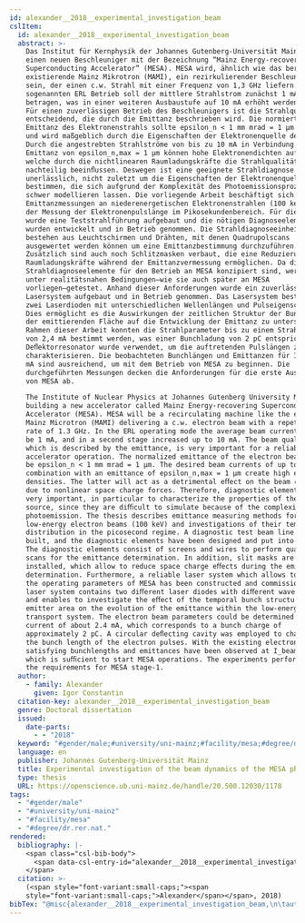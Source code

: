 ```yaml
---
id: alexander__2018__experimental_investigation_beam
cslItem:
  id: alexander__2018__experimental_investigation_beam
  abstract: >-
    Das Institut für Kernphysik der Johannes Gutenberg-Universität Mainz baut
    einen neuen Beschleuniger mit der Bezeichnung “Mainz Energy-recovering
    Superconducting Accelerator” (MESA). MESA wird, ähnlich wie das bereits
    existierende Mainz Mikrotron (MAMI), ein rezirkulierender Beschleuniger
    sein, der einen c.w. Strahl mit einer Frequenz von 1,3 GHz liefern wird. Im
    sogenannten ERL Betrieb soll der mittlere Strahlstrom zunächst 1 mA
    betragen, was in einer weiteren Ausbaustufe auf 10 mA erhöht werden wird.
    Für einen zuverlässigen Betrieb des Beschleunigers ist die Strahlqualität
    entscheidend, die durch die Emittanz beschrieben wird. Die normierte
    Emittanz des Elektronenstrahls sollte epsilon_n < 1 mm mrad = 1 µm betragen
    und wird maßgeblich durch die Eigenschaften der Elektronenquelle deﬁniert.
    Durch die angestrebten Strahlströme von bis zu 10 mA in Verbindung mit einer
    Emittanz von epsilon_n,max = 1 µm können hohe Elektronendichten auftreten,
    welche durch die nichtlinearen Raumladungskräfte die Strahlqualität
    nachteilig beeinﬂussen. Deswegen ist eine geeignete Strahldiagnose
    unerlässlich, nicht zuletzt um die Eigenschaften der Elektronenquelle zu
    bestimmen, die sich aufgrund der Komplexität des Photoemissionsprozesses nur
    schwer modellieren lassen. Die vorliegende Arbeit beschäftigt sich mit
    Emittanzmessungen an niederenergetischen Elektronenstrahlen (100 keV) sowie
    der Messung der Elektronenpulslänge im Pikosekundenbereich. Für diesen Zweck
    wurde eine Teststrahlführung aufgebaut und die nötigen Diagnoseelemente
    wurden entwickelt und in Betrieb genommen. Die Strahldiagnoseeinheiten
    bestehen aus Leuchtschirmen und Drähten, mit denen Quadrupolscans
    ausgewertet werden können um eine Emittanzbestimmung durchzuführen.
    Zusätzlich sind auch noch Schlitzmasken verbaut, die eine Reduzierung der
    Raumladungskräfte während der Emittanzvermessung ermöglichen. Da die
    Strahldiagnoseelemente für den Betrieb an MESA konzipiert sind, werden diese
    unter realitätsnahen Bedingungen—wie sie auch später an MESA
    vorliegen—getestet. Anhand dieser Anforderungen wurde ein zuverlässiges
    Lasersystem aufgebaut und in Betrieb genommen. Das Lasersystem besteht aus
    zwei Laserdioden mit unterschiedlichen Wellenlängen und Pulseigenschaften.
    Dies ermöglicht es die Auswirkungen der zeitlichen Struktur der Bunche sowie
    der emittierenden Fläche auf die Entwicklung der Emittanz zu untersuchen. Im
    Rahmen dieser Arbeit konnten die Strahlparameter bis zu einem Strahlstrom
    von 2,4 mA bestimmt werden, was einer Bunchladung von 2 pC entspricht. Ein
    Deﬂektorresonator wurde verwendet, um die auftretenden Pulslängen zu
    charakterisieren. Die beobachteten Bunchlängen und Emittanzen für I_beam ≤ 1
    mA sind ausreichend, um mit dem Betrieb von MESA zu beginnen. Die
    durchgeführten Messungen decken die Anforderungen für die erste Ausbaustufe
    von MESA ab.

    The Institute of Nuclear Physics at Johannes Gutenberg University Mainz is
    building a new accelerator called Mainz Energy-recovering Superconducting
    Accelerator (MESA). MESA will be a recirculating machine like the existing
    Mainz Microtron (MAMI) delivering a c.w. electron beam with a repetition
    rate of 1.3 GHz. In the ERL operating mode the average beam current should
    be 1 mA, and in a second stage increased up to 10 mA. The beam quality,
    which is described by the emittance, is very important for a reliable
    accelerator operation. The normalized emittance of the electron beam should
    be epsilon_n < 1 mm mrad = 1 µm. The desired beam currents of up to 10 mA in
    combination with an emittance of epsilon_n,max = 1 µm create high electron
    densities. The latter will act as a detrimental eﬀect on the beam quality
    due to nonlinear space charge forces. Therefore, diagnostic elements are
    very important, in particular to characterize the properties of the electron
    source, since they are diﬃcult to simulate because of the complexity of
    photoemission. The thesis describes emittance measuring methods for
    low-energy electron beams (100 keV) and investigations of their temporal
    distribution in the picosecond regime. A diagnostic test beam line has been
    built, and the diagnostic elements have been designed and put into action.
    The diagnostic elements consist of screens and wires to perform quadrupole
    scans for the emittance determination. In addition, slit masks are
    installed, which allow to reduce space charge eﬀects during the emittance
    determination. Furthermore, a reliable laser system which allows to simulate
    the operating parameters of MESA has been constructed and commissioned. The
    laser system contains two diﬀerent laser diodes with diﬀerent wavelengths
    and enables to investigate the eﬀect of the temporal bunch structure and the
    emitter area on the evolution of the emittance within the low-energy beam
    transport system. The electron beam parameters could be determined up to a
    current of about 2.4 mA, which corresponds to a bunch charge of
    approximately 2 pC. A circular deﬂecting cavity was employed to characterize
    the bunch length of the electron pulses. With the existing electron source
    satisfying bunchlengths and emittances have been observed at I_beam ≤ 1 mA,
    which is suﬃcient to start MESA operations. The experiments performed cover
    the requirements for MESA stage-1.
  author:
    - family: Alexander
      given: Igor Constantin
  citation-key: alexander__2018__experimental_investigation_beam
  genre: Doctoral dissertation
  issued:
    date-parts:
      - - "2018"
  keyword: "#gender/male;#university/uni-mainz;#facility/mesa;#degree/dr.rer.nat."
  language: en
  publisher: Johannes Gutenberg-Universität Mainz
  title: Experimental investigation of the beam dynamics of the MESA photoinjector
  type: thesis
  URL: https://openscience.ub.uni-mainz.de/handle/20.500.12030/1178
tags:
  - "#gender/male"
  - "#university/uni-mainz"
  - "#facility/mesa"
  - "#degree/dr.rer.nat."
rendered:
  bibliography: |-
    <span class="csl-bib-body">
      <span data-csl-entry-id="alexander__2018__experimental_investigation_beam" class="csl-entry"><span class='author-bib'>Alexander</span>. <span class='date-bib'>(2018)</span>. <span class='title'><i><b><span style="font-style:normal;">Experimental investigation of the beam dynamics of the MESA photoinjector</span></b></i></span> [Doctoral dissertation, Johannes Gutenberg-Universität Mainz]. <span class='URL'><a href='https://openscience.ub.uni-mainz.de/handle/20.500.12030/1178'>LINK</a></span></span>
    </span>
  citation: >-
    (<span style="font-variant:small-caps;"><span
    style="font-variant:small-caps;">Alexander</span></span>, 2018)
bibTex: "@misc{alexander__2018__experimental_investigation_beam,\n\tauthor = {Alexander, Igor Constantin},\n\tyear = {2018},\n\tschool = {Johannes Gutenberg-Universit{\\\" a}t Mainz},\n\ttitle = {Experimental investigation of the beam dynamics of the {MESA} photoinjector},\n\ttype = {Doctoral dissertation},\n\turl = {https://openscience.ub.uni-mainz.de/handle/20.500.12030/1178},\n}\n\n"
---
```

